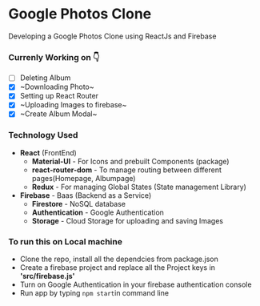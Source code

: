# Google Photos Clone
Developing a Google Photos Clone using ReactJs and Firebase

### Currenly Working on 👇 
- [ ] Deleting Album
- [x] ~Downloading Photo~
- [x] Setting up React Router
- [x] ~Uploading Images to firebase~
- [x] ~Create Album Modal~

### Technology Used
* **React** (FrontEnd)
   * **Material-UI** - For Icons and prebuilt Components (package)
   * **react-router-dom** - To manage routing between different pages(Homepage, Albumpage)
   * **Redux** - For managing Global States (State management Library)
* **Firebase** - Baas (Backend as a Service)
    * **Firestore** - NoSQL database
    * **Authentication** - Google Authentication
    * **Storage** - Cloud Storage for uploading and saving Images


### To run this on Local machine
* Clone the repo, install all the dependcies from package.json
* Create a firebase project and replace all the Project keys in **'src/firebase.js'**
* Turn on Google Authentication in your firebase authentication console
* Run app by typing `npm start`in command line